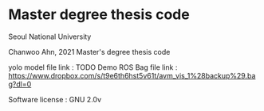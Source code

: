 # Master degree thesis code


Seoul National University

Chanwoo Ahn, 2021 Master's degree thesis code

yolo model file link : TODO 
Demo ROS Bag file link : https://www.dropbox.com/s/t9e6th6hst5v61t/avm_vis_1%28backup%29.bag?dl=0

Software license : GNU 2.0v

